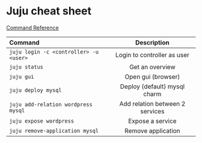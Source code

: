 # Juju cheat sheet

[Command Reference](https://jujucharms.com/docs/stable/commands)


|           **Command**                    |             **Description**              |
|:-----------------------------------------|:----------------------------------------:|
| ``juju login -c <controller> -u <user>`` | Login to controller as user              |
| ``juju status``                          | Get an overview                          |
| ``juju gui``                             | Open gui (browser)                       |
| ``juju deploy mysql``                    | Deploy (default) mysql charm             |
| ``juju add-relation wordpress mysql``    | Add relation between 2 services          |
| ``juju expose wordpress``                | Expose a service                         |
| ``juju remove-application mysql``        | Remove application                       |